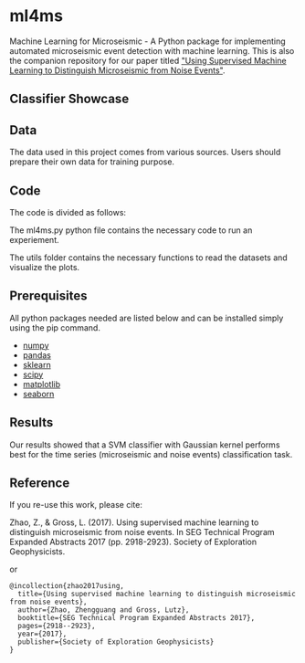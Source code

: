 # ml4ms
Machine Learning for Microseismic - A Python package for implementing automated microseismic event detection with machine learning.
This is also the companion repository for our paper titled ["Using Supervised Machine Learning to Distinguish Microseismic from Noise Events"](https://www.researchgate.net/publication/319622797_Using_Supervised_Machine_Learning_to_Distinguish_Microseismic_from_Noise_Events?_sg=XCg5ScjsVBCwpHsV6MaoNuW8Et7dcLb7PdcH3tcYW7Cm1NGh9HVbuS3Juh1-XadkFXs91zDJnBYFlK7jjqRkvUQAfhIwN3VmiQWQgvpN.fsWiGLMtbYWUL-7t-BlYfurJ1KPUnffA7IXytqI7qARTbwHbKCzKX7eNAf7TDSUBDRdpgvKTbMrkqTLaxVjS9Q).

## Classifier Showcase


## Data
The data used in this project comes from various sources. Users should prepare their own data for training purpose.

## Code
The code is divided as follows:

The ml4ms.py python file contains the necessary code to run an experiement.

The utils folder contains the necessary functions to read the datasets and visualize the plots.


## Prerequisites
All python packages needed are listed below and can be installed simply using the pip command.
* [numpy](http://www.numpy.org/)  
* [pandas](https://pandas.pydata.org/)  
* [sklearn](http://scikit-learn.org/stable/)  
* [scipy](https://www.scipy.org/)  
* [matplotlib](https://matplotlib.org/)  
* [seaborn](https://seaborn.pydata.org/)


## Results
Our results showed that a SVM classifier with Gaussian kernel performs best for the time series (microseismic and noise events) classification task.


## Reference
If you re-use this work, please cite:

Zhao, Z., & Gross, L. (2017). Using supervised machine learning to distinguish microseismic from noise events. In SEG Technical Program Expanded Abstracts 2017 (pp. 2918-2923). Society of Exploration Geophysicists.

or

```
@incollection{zhao2017using,
  title={Using supervised machine learning to distinguish microseismic from noise events},
  author={Zhao, Zhengguang and Gross, Lutz},
  booktitle={SEG Technical Program Expanded Abstracts 2017},
  pages={2918--2923},
  year={2017},
  publisher={Society of Exploration Geophysicists}
}
```
